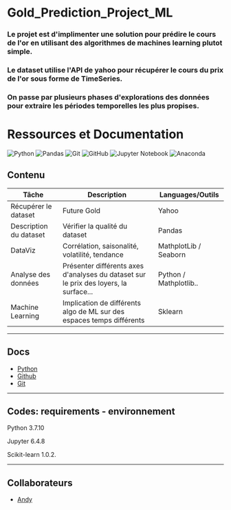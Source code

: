 # Gold_Prediction_Project_ML

### Le projet est d'implimenter une solution pour prédire le cours de l'or en utilisant des algorithmes de machines learning plutot simple. 
### Le dataset utilise l'API de yahoo pour récupérer le cours du prix de l'or sous forme de TimeSeries. 
### On passe par plusieurs phases d'explorations des données pour extraire les périodes temporelles les plus propises. 

# Ressources et Documentation

![Python](https://img.shields.io/badge/Python-3776AB?style=style=flat&logo=python&logoColor=white)
![Pandas](https://img.shields.io/badge/Pandas-2C2D72?style=flat&logo=pandas&logoColor=white)
![Git](https://img.shields.io/badge/-Git-333333?style=flat&logo=git)
![GitHub](https://img.shields.io/badge/-GitHub-333333?style=flat&logo=github)
![Jupyter Notebook](https://img.shields.io/badge/jupyter-%23FA0F00.svg?style=flat&logo=jupyter&logoColor=white)
![Anaconda](https://img.shields.io/badge/Anaconda-%2344A833.svg?style=for-the-badge&logo=anaconda&logoColor=white)


## Contenu

| Tâche                     | Description|Languages/Outils|
|-------------------------|  --------|---|
|Récupérer le dataset          |Future Gold |Yahoo
|Description du dataset          |Vérifier la qualité du dataset |Pandas
|DataViz          |Corrélation, saisonalité, volatilité, tendance | MathplotLib / Seaborn 
|Analyse des données         |Présenter différents axes d'analyses du dataset sur le prix des loyers, la surface...  |Python / Mathplotlib..|
|Machine Learning         |Implication de différents algo de ML sur des espaces temps différents  |Sklearn |

--------------------------------------------------------------------------------

## Docs

- [Python](https://www.python.org/) 
- [Github](https://docs.github.com/en)
- [Git](https://www.atlassian.com/fr/git)

--------------------------------------------------------------------------------

## Codes: requirements - environnement

Python 3.7.10

Jupyter 6.4.8

Scikit-learn 1.0.2.

--------------------------------------------------------------------------------

## Collaborateurs

 - [Andy](https://github.com/75andybermond) 

